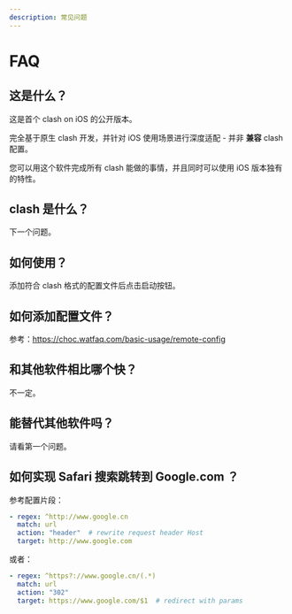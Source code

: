 ```yaml
---
description: 常见问题
---
```


# FAQ

## 这是什么？

这是首个 clash on iOS 的公开版本。

完全基于原生 clash 开发，并针对 iOS 使用场景进行深度适配 - 并非 **兼容** clash 配置。

您可以用这个软件完成所有 clash 能做的事情，并且同时可以使用 iOS 版本独有的特性。

## clash 是什么？

下一个问题。

## 如何使用？

添加符合 clash 格式的配置文件后点击启动按钮。

## 如何添加配置文件？

参考：https://choc.watfaq.com/basic-usage/remote-config

## 和其他软件相比哪个快？

不一定。

## 能替代其他软件吗？

请看第一个问题。

## 如何实现 Safari 搜索跳转到 Google.com ？

参考配置片段：

```yaml
- regex: ^http://www.google.cn
  match: url
  action: "header"  # rewrite request header Host
  target: http://www.google.com
```

或者：

```yaml
- regex: ^https?://www.google.cn/(.*)
  match: url
  action: "302"
  target: https://www.google.com/$1  # redirect with params
```
